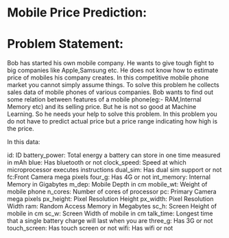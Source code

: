 # Mobile Price Prediction:

# Problem Statement: 
Bob has started his own mobile company. He wants to give tough fight to big companies like Apple,Samsung etc. He does not know how to estimate price of mobiles his company creates. In this competitive mobile phone market you cannot simply assume things. To solve this problem he collects sales data of mobile phones of various companies.
Bob wants to find out some relation between features of a mobile phone(eg:- RAM,Internal Memory etc) and its selling price. But he is not so good at Machine Learning. So he needs your help to solve this problem. In this problem you do not have to predict actual price but a price range indicating how high is the price. 

In this data:

id: ID
battery_power: Total energy a battery can store in one time measured in mAh
blue: Has bluetooth or not
clock_speed: Speed at which microprocessor executes instructions
dual_sim: Has dual sim support or not
fc:Front Camera mega pixels
four_g: Has 4G or not
int_memory: Internal Memory in Gigabytes
m_dep: Mobile Depth in cm
mobile_wt: Weight of mobile phone
n_cores: Number of cores of processor
pc: Primary Camera mega pixels
px_height: Pixel Resolution Height
px_width: Pixel Resolution Width
ram: Random Access Memory in Megabytes
sc_h: Screen Height of mobile in cm
sc_w: Screen Width of mobile in cm
talk_time: Longest time that a single battery charge will last when you are
three_g: Has 3G or not
touch_screen: Has touch screen or not
wifi: Has wifi or not
